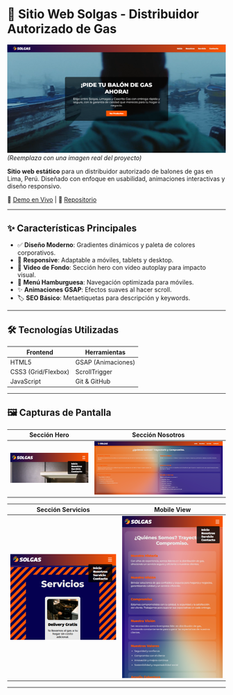 # 🚀 Sitio Web Solgas - Distribuidor Autorizado de Gas

![Banner del Proyecto](./images/Captura1.png) *(Reemplaza con una imagen real del proyecto)*

**Sitio web estático** para un distribuidor autorizado de balones de gas en Lima, Perú. Diseñado con enfoque en usabilidad, animaciones interactivas y diseño responsivo.

🔗 [Demo en Vivo](https://tu-usuario.github.io/solgas-website) | 📂 [Repositorio](https://github.com/tu-usuario/solgas-website)

---

## ✨ Características Principales
- ✅ **Diseño Moderno**: Gradientes dinámicos y paleta de colores corporativos.
- 📱 **Responsive**: Adaptable a móviles, tablets y desktop.
- 🎥 **Video de Fondo**: Sección hero con video autoplay para impacto visual.
- 🚫 **Menú Hamburguesa**: Navegación optimizada para móviles.
- ✨ **Animaciones GSAP**: Efectos suaves al hacer scroll.
- 🏷️ **SEO Básico**: Metaetiquetas para descripción y keywords.

---

## 🛠️ Tecnologías Utilizadas
| Frontend           | Herramientas          |
|--------------------|-----------------------|
| HTML5              | GSAP (Animaciones)    |
| CSS3 (Grid/Flexbox)| ScrollTrigger         |
| JavaScript         | Git & GitHub          |

---

## 🖼️ Capturas de Pantalla
| Sección Hero | Sección Nosotros |
|--------------|------------------|
| ![Hero](./images/Captura2.png) | ![Nosotros](./images/Captura5.png) |

| Sección Servicios | Mobile View |
|-------------------|-------------|
| ![Servicios](./images/Captura4.png) | ![Mobile](./images/Captura3.png) |

---
